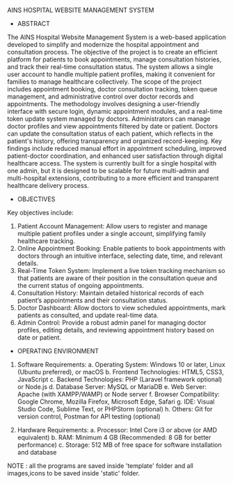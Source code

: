 AINS HOSPITAL WEBSITE MANAGEMENT SYSTEM
- ABSTRACT
  
The AINS Hospital Website Management System is a web-based application developed to
simplify and modernize the hospital appointment and consultation process. The objective of the
project is to create an efficient platform for patients to book appointments, manage consultation
histories, and track their real-time consultation status. The system allows a single user account to
handle multiple patient profiles, making it convenient for families to manage healthcare
collectively.
The scope of the project includes appointment booking, doctor consultation tracking, token
queue management, and administrative control over doctor records and appointments. The
methodology involves designing a user-friendly interface with secure login, dynamic
appointment modules, and a real-time token update system managed by doctors. Administrators
can manage doctor profiles and view appointments filtered by date or patient. Doctors can update
the consultation status of each patient, which reflects in the patient's history, offering
transparency and organized record-keeping.
Key findings include reduced manual effort in appointment scheduling, improved patient-doctor
coordination, and enhanced user satisfaction through digital healthcare access. The system is
currently built for a single hospital with one admin, but it is designed to be scalable for future
multi-admin and multi-hospital extensions, contributing to a more efficient and transparent
healthcare delivery process.

- OBJECTIVES

Key objectives include:
1. Patient Account Management: Allow users to register and manage multiple patient
profiles under a single account, simplifying family healthcare tracking.
2. Online Appointment Booking: Enable patients to book appointments with doctors
through an intuitive interface, selecting date, time, and relevant details.
3. Real-Time Token System: Implement a live token tracking mechanism so that patients
are aware of their position in the consultation queue and the current status of ongoing
appointments.
4. Consultation History: Maintain detailed historical records of each patient’s
appointments and their consultation status.
5. Doctor Dashboard: Allow doctors to view scheduled appointments, mark patients as
consulted, and update real-time data.
6. Admin Control: Provide a robust admin panel for managing doctor profiles, editing
details, and reviewing appointment history based on date or patient.

- OPERATING ENVIRONMENT
  
1. Software Requirements:
a. Operating System: Windows 10 or later, Linux (Ubuntu preferred), or macOS
b. Frontend Technologies: HTML5, CSS3, JavaScript
c. Backend Technologies: PHP (Laravel framework optional) or Node.js
d. Database Server: MySQL or MariaDB
e. Web Server: Apache (with XAMPP/WAMP) or Node server
f. Browser Compatibility: Google Chrome, Mozilla Firefox, Microsoft Edge, Safari
g. IDE: Visual Studio Code, Sublime Text, or PHPStorm (optional)
h. Others: Git for version control, Postman for API testing (optional)

2. Hardware Requirements:
a. Processor: Intel Core i3 or above (or AMD equivalent)
b. RAM: Minimum 4 GB (Recommended: 8 GB for better performance)
c. Storage: 512 MB of free space for software installation and database


NOTE : all the programs are saved inside 'template' folder and all images,icons to be saved inside 'static' folder.

